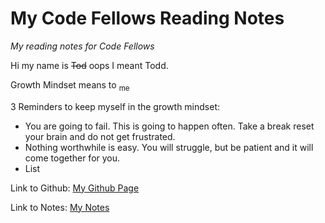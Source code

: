 # My Code Fellows Reading Notes
*My reading notes for Code Fellows*

Hi my name is ~~Tod~~ oops I meant Todd. 

Growth Mindset means to <sub>me</sub>

3 Reminders to keep myself in the growth mindset:

- You are going to fail. This is going to happen often. Take a break reset your brain and do not get frustrated.
- Nothing worthwhile is easy. You will struggle, but be patient and it will come together for you.
- List

Link to Github: [My Github Page](https://todd75.github.io/reading-notes/)

Link to Notes: [My Notes](https://todd75.github.io/reading-notes/class2)
